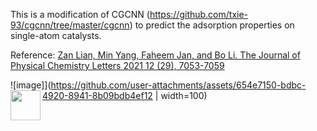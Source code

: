 This is a modification of CGCNN (https://github.com/txie-93/cgcnn/tree/master/cgcnn) to predict the adsorption properties on single-atom catalysts.

Reference: [Zan Lian, Min Yang, Faheem Jan, and Bo Li. The Journal of Physical Chemistry Letters 2021 12 (29), 7053-7059](https://pubs.acs.org/doi/10.1021/acs.jpclett.1c00927?ref=PDF)

![image]](https://github.com/user-attachments/assets/654e7150-bdbc-4920-8941-8b09bdb4ef12 | width=100)
<a href="url"><img src="[http://url.to/image.png](https://github.com/user-attachments/assets/654e7150-bdbc-4920-8941-8b09bdb4ef12)" align="left" height="48" width="48" ></a>

